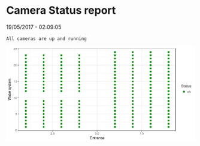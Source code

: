 Camera Status report
================
19/05/2017 - 02:09:05

    All cameras are up and running

![](camreport_files/figure-markdown_github/unnamed-chunk-2-1.png)
